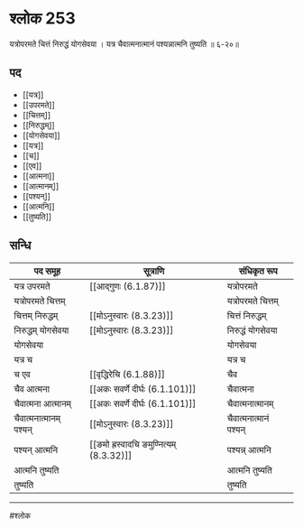 # श्लोक 253

यत्रोपरमते चित्तं निरुद्धं योगसेवया ।
यत्र चैवात्मनात्मानं पश्यन्नात्मनि तुष्यति ॥ ६-२०॥


## पद 

- [[यत्र]]
- [[उपरमते]]
- [[चित्तम्]]
- [[निरुद्धम्]]
- [[योगसेवया]]
- [[यत्र]]
- [[च]]
- [[एव]]
- [[आत्मना]]
- [[आत्मानम्]]
- [[पश्यन्]]
- [[आत्मनि]]
- [[तुष्यति]]

## सन्धि

| पद समूह | सूत्राणि | संधिकृत रूप |
| ----- | ----- | ----- |
| यत्र उपरमते |  [[आद्गुणः (6.1.87)]] | यत्रोपरमते |
| यत्रोपरमते चित्तम् |  | यत्रोपरमते चित्तम् |
| चित्तम् निरुद्धम् |  [[मोऽनुस्वारः (8.3.23)]] | चित्तं निरुद्धम् |
| निरुद्धम् योगसेवया |  [[मोऽनुस्वारः (8.3.23)]] | निरुद्धं योगसेवया |
| योगसेवया |  | योगसेवया |
| यत्र च |  | यत्र च |
| च एव |  [[वृद्धिरेचि (6.1.88)]] | चैव |
| चैव आत्मना |  [[अकः सवर्णे दीर्घः (6.1.101)]] | चैवात्मना |
| चैवात्मना आत्मानम् |  [[अकः सवर्णे दीर्घः (6.1.101)]] | चैवात्मनात्मानम् |
| चैवात्मनात्मानम् पश्यन् |  [[मोऽनुस्वारः (8.3.23)]] | चैवात्मनात्मानं पश्यन् |
| पश्यन् आत्मनि |  [[ङमो ह्रस्वादचि ङमुण्नित्यम् (8.3.32)]] | पश्यन्न् आत्मनि |
| आत्मनि तुष्यति |  | आत्मनि तुष्यति |
| तुष्यति |  | तुष्यति |


---

#श्लोक